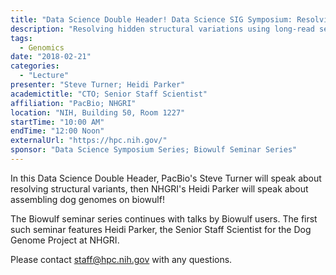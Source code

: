 ```yaml
---
title: "Data Science Double Header! Data Science SIG Symposium: Resolving hidden structural variations using long-read sequencing AND Biowulf Seminar Series: How to build a dog in 2,392,715,236 simple steps"
description: "Resolving hidden structural variations using long-read sequencing AND How to build a dog in 2,392,715,236 simple steps"
tags: 
  - Genomics
date: "2018-02-21"
categories:
  - "Lecture"
presenter: "Steve Turner; Heidi Parker"
academictitle: "CTO; Senior Staff Scientist"
affiliation: "PacBio; NHGRI"
location: "NIH, Building 50, Room 1227"
startTime: "10:00 AM"
endTime: "12:00 Noon"
externalUrl: "https://hpc.nih.gov/"
sponsor: "Data Science Symposium Series; Biowulf Seminar Series"
---
```


In this Data Science Double Header, PacBio's Steve Turner will speak about resolving structural variants, then NHGRI's Heidi Parker will speak about assembling dog genomes on biowulf!

The Biowulf seminar series continues with talks by Biowulf users. The
first such seminar features Heidi Parker, the Senior Staff Scientist
for the Dog Genome Project at NHGRI.

Please contact [staff@hpc.nih.gov](mailto:staff@hpc.nih.gov) with any questions.
